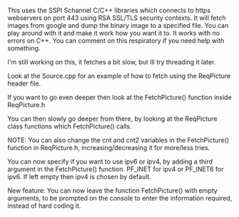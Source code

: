 This uses the SSPI Schannel C/C++ libraries which connects to https webservers on port 443 using RSA SSL/TLS security contexts. It will fetch images from google and dump the binary image to a specified file. You can play around with it and make it work how you want it to. It works with no errors on C++. You can comment on this respiratory if you need help with something.


I'm still working on this, it fetches a bit slow, but Ill try threading it later.

Look at the Source.cpp for an example of how to fetch using the ReqPicture header file.

If you want to go even deeper then look at the FetchPicture() function inside ReqPicture.h

You can then slowly go deeper from there, by looking at the ReqPicture class functions which FetchPicture() calls.

NOTE: You can also change the cnt and cnt2 variables in the FetchPicture() function in ReqPicture.h, increasing/decreasing it for more/less tries.

You can now specify if you want to use ipv6 or ipv4, by adding a third argument in the FetchPicture() function. PF_INET for ipv4 or PF_INET6 for ipv6. If left empty then ipv4 is chosen by default.

New feature: You can now leave the function FetchPicture() with empty arguments, to be prompted on the console to enter the information required, instead of hard coding it.
